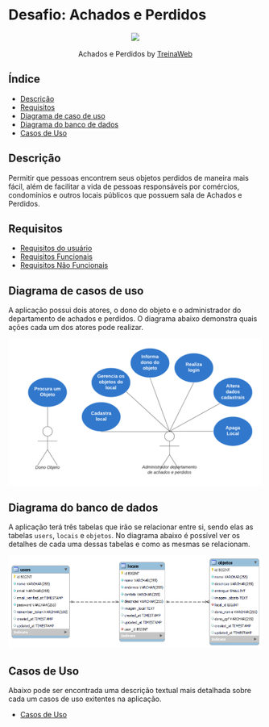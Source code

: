 # Desafio: Achados e Perdidos

<p align="center">
  <img src="https://github.com/treinaweb.png" width="200">
</p>

<p align="center">
  Achados e Perdidos by <a href="https://github.com/treinaweb">TreinaWeb</a>
</p>


## Índice

- [Descrição](#descrição)
- [Requisitos](#requisitos)
- [Diagrama de caso de uso](#diagrama-de-casos-de-uso)
- [Diagrama do banco de dados](#diagrama-do-banco-de-dados)
- [Casos de Uso](#casos-de-uso)

## Descrição

Permitir que pessoas encontrem seus objetos perdidos de maneira mais fácil, além de facilitar a vida de pessoas responsáveis por comércios, condomínios e outros locais públicos que possuem sala de Achados e Perdidos.

## Requisitos

- [Requisitos do usuário](./requisitos/requisitos-usuario.md)
- [Requisitos Funcionais](./requisitos/requisitos-funcionais.md)
- [Requisitos Não Funcionais](./requisitos/requisitos-nao-funcionais.md)

## Diagrama de casos de uso

A aplicação possui dois atores, o dono do objeto e o administrador do departamento de achados e perdidos. O diagrama abaixo demonstra quais ações cada um dos atores pode realizar.

![Diagrama de casos de uso da aplicação Achados e Perdidos](./diagramas/casos-de-uso.png)

## Diagrama do banco de dados

A aplicação terá três tabelas que irão se relacionar entre si, sendo elas as tabelas `users`, `locais` e `objetos`. No diagrama abaixo é possível ver os detalhes de cada uma dessas tabelas e como as mesmas se relacionam.

![Diagrama do banco de dados da aplicação Achados e Perdidos](./diagramas/banco-de-dados.png)

## Casos de Uso

Abaixo pode ser encontrada uma descrição textual mais detalhada sobre cada um casos de uso exitentes na aplicação.

- [Casos de Uso](./casos-de-uso/casos-de-uso.md)
